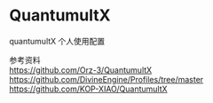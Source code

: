 # QuantumultX
quantumultX 个人使用配置

参考资料<br>
https://github.com/Orz-3/QuantumultX<br>
https://github.com/DivineEngine/Profiles/tree/master<br>
https://github.com/KOP-XIAO/QuantumultX<br>
